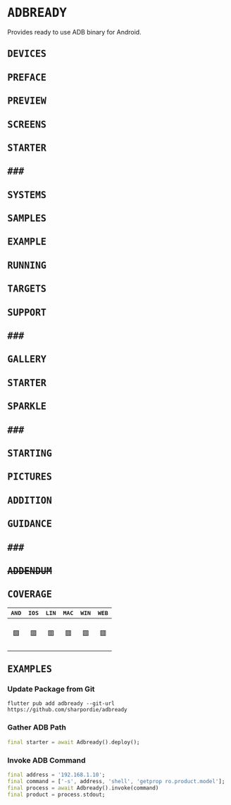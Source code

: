 # <samp>ADBREADY</samp>

Provides ready to use ADB binary for Android.

## <samp>DEVICES</samp></h2>
## <samp>PREFACE</samp></h2>
## <samp>PREVIEW</samp></h2>
## <samp>SCREENS</samp></h2>
## <samp>STARTER</samp></h2>
## <samp>###</samp></h2>
## <samp>SYSTEMS</samp></h2>
## <samp>SAMPLES</samp></h2>
## <samp>EXAMPLE</samp></h2>
## <samp>RUNNING</samp></h2>
## <samp>TARGETS</samp></h2>
## <samp>SUPPORT</samp></h2>
## <samp>###</samp></h2>
## <samp>GALLERY</samp></h2>
## <samp>STARTER</samp></h2>
## <samp>SPARKLE</samp></h2>
## <samp>###</samp></h2>
## <samp>STARTING</samp></h2>
## <samp>PICTURES</samp></h2>
## <samp>ADDITION</samp></h2>
## <samp>GUIDANCE</samp></h2>
## <samp>###</samp></h2>
## ~~<samp>ADDENDUM</samp></h2>~~
## <samp>COVERAGE</samp></h2>

| <samp>AND</samp> | <samp>IOS</samp> | <samp>LIN</samp> | <samp>MAC</samp> | <samp>WIN</samp> | <samp>WEB</samp> |
| :-: | :-: | :-: | :-: | :-: | :-: |
| <br>🟩<br><br> | <br>🟥<br><br> | <br>🟥<br><br> | <br>🟥<br><br> | <br>🟥<br><br> | <br>🟥<br><br> |

## <samp>EXAMPLES</samp></h2>

### Update Package from Git

```shell
flutter pub add adbready --git-url https://github.com/sharpordie/adbready
```

### Gather ADB Path

```dart
final starter = await Adbready().deploy();
```

### Invoke ADB Command

```dart
final address = '192.168.1.10';
final command = ['-s', address, 'shell', 'getprop ro.product.model'];
final process = await Adbready().invoke(command)
final product = process.stdout;
```
